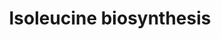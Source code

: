 ---
annotations:
- id: PW:0001268
  parent: classic metabolic pathway
  type: Pathway Ontology
  value: isoleucine biosynthetic pathway
- id: PW:0000002
  parent: classic metabolic pathway
  type: Pathway Ontology
  value: classic metabolic pathway
authors:
- M.Braymer
- MaintBot
- Ddigles
- Egonw
- Eweitz
- Khanspers
citedin: ''
communities: []
description: 'The pathway of L-isoleucine biosynthesis from L-threonine is a five-step
  pathway that shares several steps with the pathway of L-valine biosynthesis (https://www.wikipathways.org/pathways/WP2.html).
  These entwined pathways are part of the superpathway of branched chain amino acid
  biosynthesis, that generates not only L-isoleucine and L-valine, but also L-leucine.  Source:
  [BioCyc](https://biocyc.org/graphics2021/BioCyc.svg)'
last-edited: 2025-06-22
ndex: null
organisms:
- Saccharomyces cerevisiae
redirect_from:
- /index.php/Pathway:WP250
- /instance/WP250
- /instance/WP250_r139523
revision: r139523
schema-jsonld:
- '@context': https://schema.org/
  '@id': https://wikipathways.github.io/pathways/WP250.html
  '@type': Dataset
  creator:
    '@type': Organization
    name: WikiPathways
  description: 'The pathway of L-isoleucine biosynthesis from L-threonine is a five-step
    pathway that shares several steps with the pathway of L-valine biosynthesis (https://www.wikipathways.org/pathways/WP2.html).
    These entwined pathways are part of the superpathway of branched chain amino acid
    biosynthesis, that generates not only L-isoleucine and L-valine, but also L-leucine.  Source:
    [BioCyc](https://biocyc.org/graphics2021/BioCyc.svg)'
  keywords:
  - 2,3-Dihydroxy-3-methylvalerate
  - 2-Aceto-2-hydroxybutyrate
  - 2-keto-3-methylvalerate
  - 2-oxobutanoate
  - 2-oxoglutarate
  - BAT1
  - BAT2
  - CO2
  - H+
  - H₂O
  - ILV1
  - ILV2
  - ILV3
  - ILV5
  - ILV6
  - L-glutamate
  - L-isoleucine
  - L-threonine
  - NADP
  - NADPH
  - NH3
  - pyruvate
  license: CC0
  name: Isoleucine biosynthesis
seo: CreativeWork
title: Isoleucine biosynthesis
wpid: WP250
---